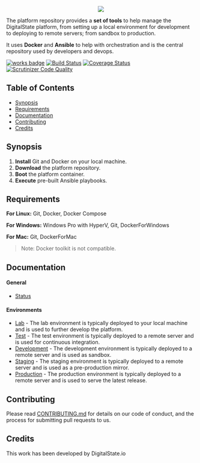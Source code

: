 <p align="center"><a href="http://digitalstate.ca" target="_blank">
    <img src="https://avatars3.githubusercontent.com/u/12055994?s=200&v=4">
</a></p>

The platform repository provides a **set of tools** to help manage the DigitalState platform, from setting up a local environment for development to deploying to remote servers; from sandbox to production.

It uses **Docker** and **Ansible** to help with orchestration and is the central repository used by developers and devops.

[![works badge](https://cdn.rawgit.com/nikku/works-on-my-machine/v0.2.0/badge.svg)](platform/documentation/status/index.md)
[![Build Status](https://travis-ci.org/DigitalState/Platform.svg?branch=master)](https://travis-ci.org/DigitalState/Platform)
[![Coverage Status](https://coveralls.io/repos/github/DigitalState/Platform/badge.svg?branch=master)](https://coveralls.io/github/DigitalState/Platform?branch=master)
[![Scrutinizer Code Quality](https://scrutinizer-ci.com/g/DigitalState/Platform/badges/quality-score.png?b=master)](https://scrutinizer-ci.com/g/DigitalState/Platform/?branch=master)

## Table of Contents

- [Synopsis](#synopsis)
- [Requirements](#requirements)
- [Documentation](#documentation)
- [Contributing](#contributing)
- [Credits](#credits)

## Synopsis

1. **Install** Git and Docker on your local machine.
2. **Download** the platform repository.
3. **Boot** the platform container.
4. **Execute** pre-built Ansible playbooks.

## Requirements

**For Linux:** Git, Docker, Docker Compose

**For Windows:** Windows Pro with HyperV, Git, DockerForWindows

**For Mac:** Git, DockerForMac

> Note: Docker toolkit is not compatible.

## Documentation

#### General

- [Status](platform/documentation/status/index.md)

#### Environments

- [Lab](platform/documentation/env/lab/index.md) - The lab environment is typically deployed to your local machine and is used to further develop the platform.
- [Test](platform/documentation/env/test/index.md) - The test environment is typically deployed to a remote server and is used for continuous integration.
- [Development](platform/documentation/env/dev/index.md) - The development environment is typically deployed to a remote server and is used as sandbox.
- [Staging](platform/documentation/env/stag/index.md) - The staging environment is typically deployed to a remote server and is used as a pre-production mirror.
- [Production](platform/documentation/env/prod/index.md) - The production environment is typically deployed to a remote server and is used to serve the latest release.



## Contributing

Please read [CONTRIBUTING.md](CONTRIBUTING.md) for details on our code of conduct, and the process for submitting pull requests to us.

## Credits

This work has been developed by DigitalState.io

